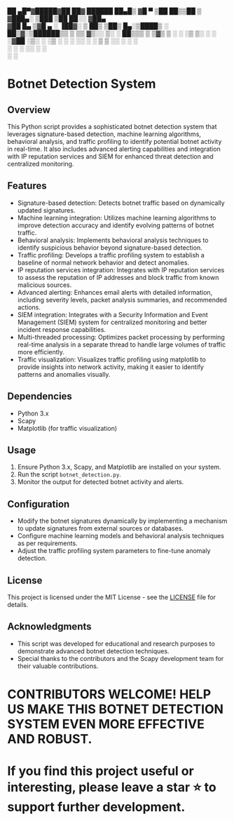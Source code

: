 ██ ▄█▀▓█████▓██   ██▓  ██████ 
██▄█▒ ▓█   ▀ ▒██  ██▒▒██    ▒  
▓███▄░ ▒███    ▒██ ██░░ ▓██▄   
▓██ █▄ ▒▓█  ▄  ░ ▐██▓░  ▒   ██▒
▒██▒ █▄░▒████▒ ░ ██▒▓░▒██████▒▒
▒ ▒▒ ▓▒░░ ▒░ ░  ██▒▒▒ ▒ ▒▓▒ ▒ ░
░ ░▒ ▒░ ░ ░  ░▓██ ░▒░ ░ ░▒  ░ ░
░ ░░ ░    ░   ▒ ▒ ░░  ░  ░  ░  
░  ░      ░  ░░ ░           ░  
              ░ ░ 

# Botnet Detection System

## Overview
This Python script provides a sophisticated botnet detection system that leverages signature-based detection, machine learning algorithms, behavioral analysis, and traffic profiling to identify potential botnet activity in real-time. It also includes advanced alerting capabilities and integration with IP reputation services and SIEM for enhanced threat detection and centralized monitoring.

## Features
- Signature-based detection: Detects botnet traffic based on dynamically updated signatures.
- Machine learning integration: Utilizes machine learning algorithms to improve detection accuracy and identify evolving patterns of botnet traffic.
- Behavioral analysis: Implements behavioral analysis techniques to identify suspicious behavior beyond signature-based detection.
- Traffic profiling: Develops a traffic profiling system to establish a baseline of normal network behavior and detect anomalies.
- IP reputation services integration: Integrates with IP reputation services to assess the reputation of IP addresses and block traffic from known malicious sources.
- Advanced alerting: Enhances email alerts with detailed information, including severity levels, packet analysis summaries, and recommended actions.
- SIEM integration: Integrates with a Security Information and Event Management (SIEM) system for centralized monitoring and better incident response capabilities.
- Multi-threaded processing: Optimizes packet processing by performing real-time analysis in a separate thread to handle large volumes of traffic more efficiently.
- Traffic visualization: Visualizes traffic profiling using matplotlib to provide insights into network activity, making it easier to identify patterns and anomalies visually.

## Dependencies
- Python 3.x
- Scapy
- Matplotlib (for traffic visualization)

## Usage
1. Ensure Python 3.x, Scapy, and Matplotlib are installed on your system.
2. Run the script `botnet_detection.py`.
3. Monitor the output for detected botnet activity and alerts.

## Configuration
- Modify the botnet signatures dynamically by implementing a mechanism to update signatures from external sources or databases.
- Configure machine learning models and behavioral analysis techniques as per requirements.
- Adjust the traffic profiling system parameters to fine-tune anomaly detection.

## License
This project is licensed under the MIT License - see the [LICENSE](LICENSE) file for details.

## Acknowledgments
- This script was developed for educational and research purposes to demonstrate advanced botnet detection techniques.
- Special thanks to the contributors and the Scapy development team for their valuable contributions.

# CONTRIBUTORS WELCOME! HELP US MAKE THIS BOTNET DETECTION SYSTEM EVEN MORE EFFECTIVE AND ROBUST.

# If you find this project useful or interesting, please leave a star ⭐ to support further development.
